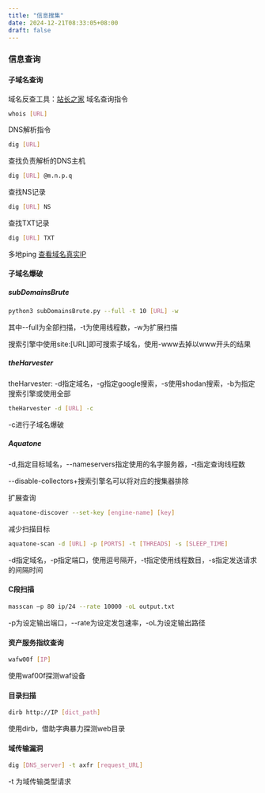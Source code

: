 ```yaml
---
title: "信息搜集"
date: 2024-12-21T08:33:05+08:00
draft: false
---
```


### 信息查询

#### 子域名查询
域名反查工具：<a href="https://tool.chinaz.com/">站长之家</a>
域名查询指令
```bash
whois [URL]
```
DNS解析指令
```bash
dig [URL]
```
查找负责解析的DNS主机
```bash
dig [URL] @m.n.p.q
```
查找NS记录
```bash
dig [URL] NS
```
查找TXT记录
```bash
dig [URL] TXT
```
多地ping
<a href="http://ping.chinaz.com">查看域名真实IP</a>

#### 子域名爆破

##### subDomainsBrute
```bash
python3 subDomainsBrute.py --full -t 10 [URL] -w
```
其中--full为全部扫描，-t为使用线程数，-w为扩展扫描

搜索引擎中使用site:[URL]即可搜索子域名，使用-www去掉以www开头的结果

##### theHarvester
theHarvester: -d指定域名，-g指定google搜索，-s使用shodan搜索，-b为指定搜索引擎或使用全部
```bash
theHarvester -d [URL] -c
```
-c进行子域名爆破
##### Aquatone
-d,指定目标域名，--nameservers指定使用的名字服务器，-t指定查询线程数

--disable-collectors+搜索引擎名可以将对应的搜集器排除

扩展查询
```bash
aquatone-discover --set-key [engine-name] [key]
```
减少扫描目标
```bash
aquatone-scan -d [URL] -p [PORTS] -t [THREADS] -s [SLEEP_TIME]
```
-d指定域名，-p指定端口，使用逗号隔开，-t指定使用线程数目，-s指定发送请求的间隔时间

#### C段扫描
```bash
masscan –p 80 ip/24 --rate 10000 -oL output.txt
```
-p为设定输出端口，--rate为设定发包速率，-oL为设定输出路径

#### 资产服务指纹查询
```bash
wafw00f [IP]
```
使用waf00f探测waf设备

#### 目录扫描

```bash
dirb http://IP [dict_path]
```
使用dirb，借助字典暴力探测web目录

#### 域传输漏洞
```bash
dig [DNS_server] -t axfr [request_URL]
```

-t 为域传输类型请求